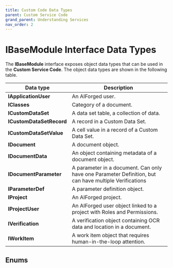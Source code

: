 ```yaml
---
title: Custom Code Data Types
parent: Custom Service Code
grand_parent: Understanding Services
nav_order: 2
---
```


# IBaseModule Interface Data Types

The **IBaseModule** interface exposes object data types that can be used in the **Custom Service Code**. The object data types are shown in the following table.

| Data type                | Description                                                                                            |
| ------------------------ | ------------------------------------------------------------------------------------------------------ |
| **IApplicationUser**     | An AIForged user.                                                                                      |
| **IClasses**             | Category of a document.                                                                                |
| **ICustomDataSet**       | A data set table, a collection of data.                                                                |
| **ICustomDataSetRecord** | A record in a Custom Data Set.                                                                         |
| **ICustomDataSetValue**  | A cell value in a record of a Custom Data Set.                                                         |
| **IDocument**            | A document object.                                                                                     |
| **IDocumentData**        | An object containing metadata of a document object.                                                    |
| **IDocumentParameter**   | A parameter in a document. Can only have one Parameter Definition, but can have multiple Verifications |
| **IParameterDef**        | A parameter definition object.                                                                         |
| **IProject**             | An AIForged project.                                                                                   |
| **IProjectUser**         | An AIForged user object linked to a project with Roles and Permissions.                                |
| **IVerification**        | A verification object containing OCR data and location in a document.                                  |
| **IWorkItem**            | A work item object that requires human-in-the-loop attention.                                          |

## Enums
